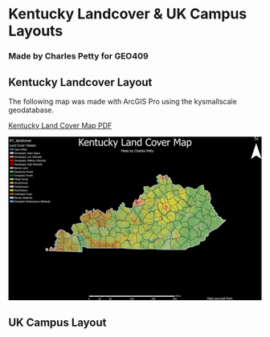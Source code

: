 # Kentucky Landcover & UK Campus Layouts
### Made by Charles Petty for GEO409 

## Kentucky Landcover Layout

The following map was made with ArcGIS Pro using the kysmallscale geodatabase.

[Kentucky Land Cover Map PDF](C:\CharlesGIS\geo409-field-trip\KentuckyLandCoverLayout.pdf)

![Kentucky Land Cover Map](KentuckyLandCoverLayout.jpg)

## UK Campus Layout
